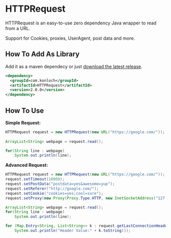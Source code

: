 # HTTPRequest
HTTPRequest is an easy-to-use zero dependency Java wrapper to read from a URL.

Support for Cookies, proxies, UserAgent, post data and more.

## How To Add As Library
Add it as a maven dependecy or just [download the latest release](https://github.com/Konloch/HTTPRequest/releases).
```xml
<dependency>
  <groupId>com.konloch</groupId>
  <artifactId>HTTPRequest</artifactId>
  <version>2.0.0</version>
</dependency>
```

## How To Use
**Simple Request:**
```java
HTTPRequest request = new HTTPRequest(new URL("https://google.com/"));
		
ArrayList<String> webpage = request.read();

for(String line : webpage)
    System.out.println(line);
```

**Advanced Request:**
```java
HTTPRequest request = new HTTPRequest(new URL("https://google.com/"));
request.setTimeout(10000);
request.setPostData("postdata=yes&awesome=yup");
request.setReferer("http://google.com/");
request.setCookie("cookies=yes;cool=sure");
request.setProxy(new Proxy(Proxy.Type.HTTP, new InetSocketAddress("127.0.0.1", 81)));

ArrayList<String> webpage = request.read();
for(String line : webpage)
    System.out.println(line);

for (Map.Entry<String, List<String>> k : request.getLastConnectionHeaders())
    System.out.println("Header Value:" + k.toString());
```
